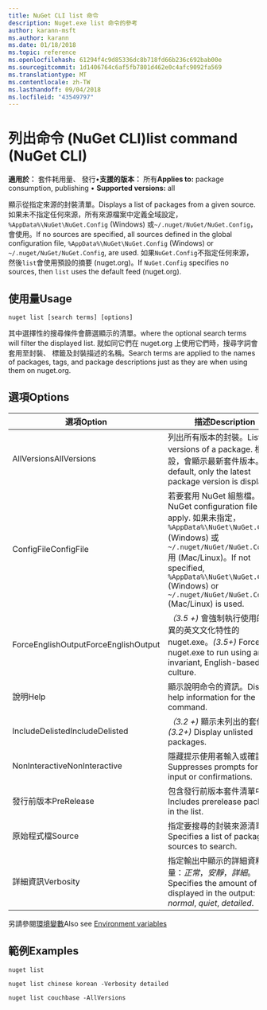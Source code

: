 ```yaml
---
title: NuGet CLI list 命令
description: Nuget.exe list 命令的參考
author: karann-msft
ms.author: karann
ms.date: 01/18/2018
ms.topic: reference
ms.openlocfilehash: 61294f4c9d85336dc8b718fd66b236c692bab00e
ms.sourcegitcommit: 1d1406764c6af5fb7801d462e0c4afc9092fa569
ms.translationtype: MT
ms.contentlocale: zh-TW
ms.lasthandoff: 09/04/2018
ms.locfileid: "43549797"
---
```

# <a name="list-command-nuget-cli"></a><span data-ttu-id="289a6-103">列出命令 (NuGet CLI)</span><span class="sxs-lookup"><span data-stu-id="289a6-103">list command (NuGet CLI)</span></span>

<span data-ttu-id="289a6-104">**適用於：** 套件耗用量、 發行&bullet;**支援的版本：** 所有</span><span class="sxs-lookup"><span data-stu-id="289a6-104">**Applies to:** package consumption, publishing &bullet; **Supported versions:** all</span></span>

<span data-ttu-id="289a6-105">顯示從指定來源的封裝清單。</span><span class="sxs-lookup"><span data-stu-id="289a6-105">Displays a list of packages from a given source.</span></span> <span data-ttu-id="289a6-106">如果未不指定任何來源，所有來源檔案中定義全域設定， `%AppData%\NuGet\NuGet.Config` (Windows) 或`~/.nuget/NuGet/NuGet.Config`，會使用。</span><span class="sxs-lookup"><span data-stu-id="289a6-106">If no sources are specified, all sources defined in the global configuration file, `%AppData%\NuGet\NuGet.Config` (Windows) or `~/.nuget/NuGet/NuGet.Config`, are used.</span></span> <span data-ttu-id="289a6-107">如果`NuGet.Config`不指定任何來源，然後`list`會使用預設的摘要 (nuget.org)。</span><span class="sxs-lookup"><span data-stu-id="289a6-107">If `NuGet.Config` specifies no sources, then `list` uses the default feed (nuget.org).</span></span>

## <a name="usage"></a><span data-ttu-id="289a6-108">使用量</span><span class="sxs-lookup"><span data-stu-id="289a6-108">Usage</span></span>

```cli
nuget list [search terms] [options]
```

<span data-ttu-id="289a6-109">其中選擇性的搜尋條件會篩選顯示的清單。</span><span class="sxs-lookup"><span data-stu-id="289a6-109">where the optional search terms will filter the displayed list.</span></span> <span data-ttu-id="289a6-110">就如同它們在 nuget.org 上使用它們時，搜尋字詞會套用至封裝、 標籤及封裝描述的名稱。</span><span class="sxs-lookup"><span data-stu-id="289a6-110">Search terms are applied to the names of packages, tags, and package descriptions just as they are when using them on nuget.org.</span></span>

## <a name="options"></a><span data-ttu-id="289a6-111">選項</span><span class="sxs-lookup"><span data-stu-id="289a6-111">Options</span></span>

| <span data-ttu-id="289a6-112">選項</span><span class="sxs-lookup"><span data-stu-id="289a6-112">Option</span></span> | <span data-ttu-id="289a6-113">描述</span><span class="sxs-lookup"><span data-stu-id="289a6-113">Description</span></span> |
| --- | --- |
| <span data-ttu-id="289a6-114">AllVersions</span><span class="sxs-lookup"><span data-stu-id="289a6-114">AllVersions</span></span> | <span data-ttu-id="289a6-115">列出所有版本的封裝。</span><span class="sxs-lookup"><span data-stu-id="289a6-115">List all versions of a package.</span></span> <span data-ttu-id="289a6-116">根據預設，會顯示最新套件版本。</span><span class="sxs-lookup"><span data-stu-id="289a6-116">By default, only the latest package version is displayed.</span></span> |
| <span data-ttu-id="289a6-117">ConfigFile</span><span class="sxs-lookup"><span data-stu-id="289a6-117">ConfigFile</span></span> | <span data-ttu-id="289a6-118">若要套用 NuGet 組態檔。</span><span class="sxs-lookup"><span data-stu-id="289a6-118">The NuGet configuration file to apply.</span></span> <span data-ttu-id="289a6-119">如果未指定， `%AppData%\NuGet\NuGet.Config` (Windows) 或`~/.nuget/NuGet/NuGet.Config`用 (Mac/Linux)。</span><span class="sxs-lookup"><span data-stu-id="289a6-119">If not specified, `%AppData%\NuGet\NuGet.Config` (Windows) or `~/.nuget/NuGet/NuGet.Config` (Mac/Linux) is used.</span></span>|
| <span data-ttu-id="289a6-120">ForceEnglishOutput</span><span class="sxs-lookup"><span data-stu-id="289a6-120">ForceEnglishOutput</span></span> | <span data-ttu-id="289a6-121">*（3.5 +)* 會強制執行使用的非變異的英文文化特性的 nuget.exe。</span><span class="sxs-lookup"><span data-stu-id="289a6-121">*(3.5+)* Forces nuget.exe to run using an invariant, English-based culture.</span></span> |
| <span data-ttu-id="289a6-122">說明</span><span class="sxs-lookup"><span data-stu-id="289a6-122">Help</span></span> | <span data-ttu-id="289a6-123">顯示說明命令的資訊。</span><span class="sxs-lookup"><span data-stu-id="289a6-123">Displays help information for the command.</span></span> |
| <span data-ttu-id="289a6-124">IncludeDelisted</span><span class="sxs-lookup"><span data-stu-id="289a6-124">IncludeDelisted</span></span> | <span data-ttu-id="289a6-125">*（3.2 +)* 顯示未列出的套件。</span><span class="sxs-lookup"><span data-stu-id="289a6-125">*(3.2+)* Display unlisted packages.</span></span> |
| <span data-ttu-id="289a6-126">NonInteractive</span><span class="sxs-lookup"><span data-stu-id="289a6-126">NonInteractive</span></span> | <span data-ttu-id="289a6-127">隱藏提示使用者輸入或確認。</span><span class="sxs-lookup"><span data-stu-id="289a6-127">Suppresses prompts for user input or confirmations.</span></span> |
| <span data-ttu-id="289a6-128">發行前版本</span><span class="sxs-lookup"><span data-stu-id="289a6-128">PreRelease</span></span> | <span data-ttu-id="289a6-129">包含發行前版本套件清單中。</span><span class="sxs-lookup"><span data-stu-id="289a6-129">Includes prerelease packages in the list.</span></span> |
| <span data-ttu-id="289a6-130">原始程式檔</span><span class="sxs-lookup"><span data-stu-id="289a6-130">Source</span></span> | <span data-ttu-id="289a6-131">指定要搜尋的封裝來源清單。</span><span class="sxs-lookup"><span data-stu-id="289a6-131">Specifies a list of packages sources to search.</span></span> |
| <span data-ttu-id="289a6-132">詳細資訊</span><span class="sxs-lookup"><span data-stu-id="289a6-132">Verbosity</span></span> | <span data-ttu-id="289a6-133">指定輸出中顯示的詳細資料的數量：*正常*，*安靜*，*詳細*。</span><span class="sxs-lookup"><span data-stu-id="289a6-133">Specifies the amount of detail displayed in the output: *normal*, *quiet*, *detailed*.</span></span> |

<span data-ttu-id="289a6-134">另請參閱[環境變數](cli-ref-environment-variables.md)</span><span class="sxs-lookup"><span data-stu-id="289a6-134">Also see [Environment variables](cli-ref-environment-variables.md)</span></span>

## <a name="examples"></a><span data-ttu-id="289a6-135">範例</span><span class="sxs-lookup"><span data-stu-id="289a6-135">Examples</span></span>

```cli
nuget list

nuget list chinese korean -Verbosity detailed

nuget list couchbase -AllVersions
```

